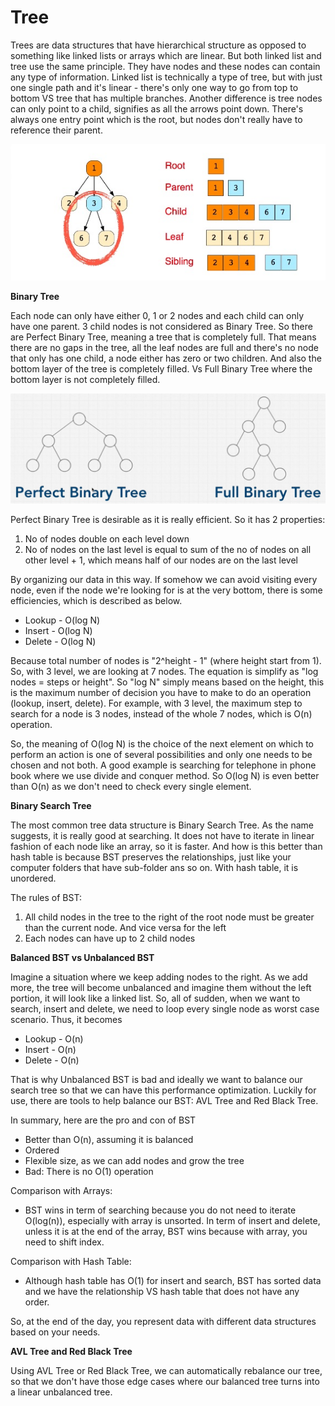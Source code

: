 # Tree

Trees are data structures that have hierarchical structure as opposed to something like linked lists or arrays which are linear. But both linked list and tree use the same principle. They have nodes and these nodes can contain any type of information. Linked list is technically a type of tree, but with just one single path and it's linear - there's only one way to go from top to bottom VS tree that has multiple branches. Another difference is tree nodes can only point to a child, signifies as all the arrows point down. There's always one entry point which is the root, but nodes don't really have to reference their parent.

![](../../.gitbook/assets/tree.jpg)

**Binary Tree**

Each node can only have either 0, 1 or 2 nodes and each child can only have one parent. 3 child nodes is not considered as Binary Tree. So there are Perfect Binary Tree, meaning a tree that is completely full. That means there are no gaps in the tree, all the leaf nodes are full and there's no node that only has one child, a node either has zero or two children. And also the bottom layer of the tree is completely filled. Vs Full Binary Tree where the bottom layer is not completely filled.

![](../../.gitbook/assets/untitledee.jpg)

Perfect Binary Tree is desirable as it is really efficient. So it has 2 properties:

1. No of nodes double on each level down
2. No of nodes on the last level is equal to sum of the no of nodes on all other level + 1, which means half of our nodes are on the last level

By organizing our data in this way. If somehow we can avoid visiting every node, even if the node we're looking for is at the very bottom, there is some efficiencies, which is described as below.

* Lookup - O\(log N\)
* Insert - O\(log N\)
* Delete - O\(log N\)

Because total number of nodes is "2^height - 1" \(where height start from 1\). So, with 3 level, we are looking at 7 nodes. The equation is simplify as "log nodes = steps or height". So "log N" simply means based on the height, this is the maximum number of decision you have to make to do an operation \(lookup, insert, delete\). For example, with 3 level, the maximum step to search for a node is 3 nodes, instead of the whole 7 nodes, which is O\(n\) operation.

So, the meaning of O\(log N\) is the choice of the next element on which to perform an action is one of several possibilities and only one needs to be chosen and not both. A good example is searching for telephone in phone book where we use divide and conquer method. So O\(log N\) is even better than O\(n\) as we don't need to check every single element.

**Binary Search Tree**

The most common tree data structure is Binary Search Tree. As the name suggests, it is really good at searching. It does not have to iterate in linear fashion of each node like an array, so it is faster. And how is this better than hash table is because BST preserves the relationships, just like your computer folders that have sub-folder ans so on. With hash table, it is unordered.

The rules of BST:

1. All child nodes in the tree to the right of the root node must be greater than the current node. And vice versa for the left
2. Each nodes can have up to 2 child nodes

**Balanced BST vs Unbalanced BST**

Imagine a situation where we keep adding nodes to the right. As we add more, the tree will become unbalanced and imagine them without the left portion, it will look like a linked list. So, all of sudden, when we want to search, insert and delete, we need to loop every single node as worst case scenario. Thus, it becomes

* Lookup - O\(n\)
* Insert - O\(n\)
* Delete - O\(n\)

That is why Unbalanced BST is bad and ideally we want to balance our search tree so that we can have this performance optimization. Luckily for use, there are tools to help balance our BST: AVL Tree and Red Black Tree.

In summary, here are the pro and con of BST

* Better than O\(n\), assuming it is balanced
* Ordered
* Flexible size, as we can add nodes and grow the tree
* Bad: There is no O\(1\) operation

 Comparison with Arrays:

* BST wins in term of searching because you do not need to iterate O\(log\(n\)\), especially with array is unsorted. In term of insert and delete, unless it is at the end of the array, BST wins because with array, you need to shift index.

Comparison with Hash Table:

* Although hash table has O\(1\) for insert and search, BST has sorted data and we have the relationship VS hash table that does not have any order.

So, at the end of the day, you represent data with different data structures based on your needs.

**AVL Tree and Red Black Tree**

Using AVL Tree or Red Black Tree, we can automatically rebalance our tree, so that we don't have those edge cases where our balanced tree turns into a linear unbalanced tree.

